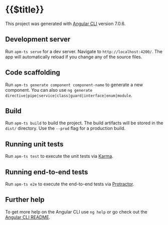 # {{$title}}

This project was generated with [Angular CLI](https://github.com/angular/angular-cli) version 7.0.6.

## Development server

Run `apm-ts serve` for a dev server. Navigate to `http://localhost:4200/`. The app will automatically reload if you change any of the source files.

## Code scaffolding

Run `apm-ts generate component component-name` to generate a new component. You can also use `ng generate directive|pipe|service|class|guard|interface|enum|module`.

## Build

Run `apm-ts build` to build the project. The build artifacts will be stored in the `dist/` directory. Use the `--prod` flag for a production build.

## Running unit tests

Run `apm-ts test` to execute the unit tests via [Karma](https://karma-runner.github.io).

## Running end-to-end tests

Run `apm-ts e2e` to execute the end-to-end tests via [Protractor](http://www.protractortest.org/).

## Further help

To get more help on the Angular CLI use `ng help` or go check out the [Angular CLI README](https://github.com/angular/angular-cli/blob/master/README.md).
